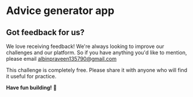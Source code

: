 # Advice generator app



## Got feedback for us?

We love receiving feedback! We're always looking to improve our challenges and our platform. So if you have anything you'd like to mention, please email albinpraveen135790@gmail.com

This challenge is completely free. Please share it with anyone who will find it useful for practice.

**Have fun building!** 🚀
